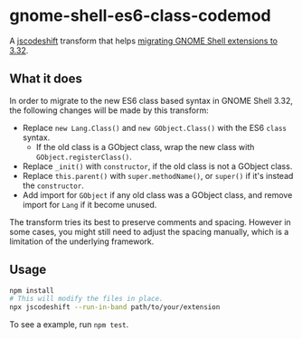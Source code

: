 # gnome-shell-es6-class-codemod

A [jscodeshift](https://github.com/facebook/jscodeshift/) transform that helps [migrating GNOME Shell extensions to 3.32](https://gitlab.gnome.org/GNOME/gnome-shell/merge_requests/361).

## What it does

In order to migrate to the new ES6 class based syntax in GNOME Shell 3.32, the following changes will be made by this transform:

- Replace `new Lang.Class()` and `new GObject.Class()` with the ES6 `class` syntax.
    - If the old class is a GObject class, wrap the new class with `GObject.registerClass()`.
- Replace `_init()` with `constructor`, if the old class is not a GObject class.
- Replace `this.parent()` with `super.methodName()`, or `super()` if it's instead the `constructor`.
- Add import for `GObject` if any old class was a GObject class, and remove import for `Lang` if it become unused.

The transform tries its best to preserve comments and spacing. However in some cases, you might still need to adjust the spacing manually, which is a limitation of the underlying framework.

## Usage

```bash
npm install
# This will modify the files in place.
npx jscodeshift --run-in-band path/to/your/extension
```

To see a example, run `npm test`.

